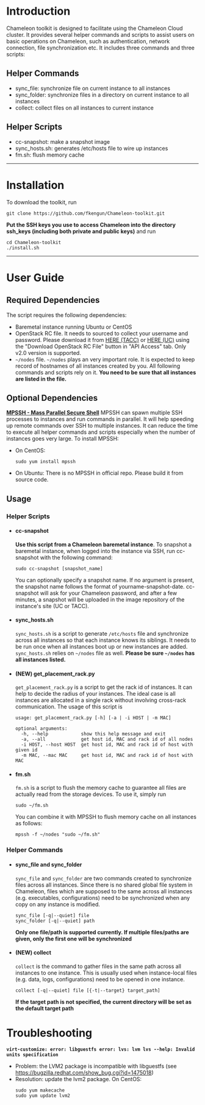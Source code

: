 # Introduction
Chameleon toolkit is designed to facilitate using the Chameleon Cloud cluster. It provides several helper commands and scripts to assist users on basic operations on Chameleon, such as authentication, network connection, file synchronization etc. It includes three commands and three scripts:
## Helper Commands
* sync_file: synchronize file on current instance to all instances
* sync_folder: synchronize files in a directory on current instance to all instances
* collect: collect files on all instances to current instance
## Helper Scripts
* cc-snapshot: make a snapshot image
* sync_hosts.sh: generates /etc/hosts file to wire up instances
* fm.sh: flush memory cache
---

# Installation
To download the toolkit, run
```
git clone https://github.com/fkengun/Chameleon-toolkit.git
```
**Put the SSH keys you use to access Chameleon into the directory ssh_keys (including both private and public keys)** and run
```
cd Chameleon-toolkit
./install.sh
```

---
# User Guide
## Required Dependencies
The script requires the following dependencies:
* Baremetal instance running Ubuntu or CentOS
* OpenStack RC file. It needs to sourced to collect your username and password. Please download it from [HERE (TACC)](https://chi.tacc.chameleoncloud.org/dashboard/project/api_access/) or [HERE (UC)](https://chi.uc.chameleoncloud.org/dashboard/project/api_access/) using the "Download OpenStack RC File" button in "API Access" tab. Only v2.0 version is supported.
* `~/nodes` file. `~/nodes` plays an very important role. It is expected to keep record of hostnames of all instances created by you. All following commands and scripts rely on it. **You need to be sure that all instances are listed in the file.**
## Optional Dependencies
**[MPSSH - Mass Parallel Secure Shell](https://github.com/ndenev/mpssh)**
MPSSH can spawn multiple SSH processes to instances and run commands in parallel. It will help speeding up remote commands over SSH to multiple instances. It can reduce the time to execute all helper commands and scripts especially when the number of instances goes very large. To install MPSSH:
* On CentOS:
    ```
    sudo yum install mpssh
    ```
* On Ubuntu:
    There is no MPSSH in official repo. Please build it from source code.

## Usage
### Helper Scripts
* #### cc-snapshot
    **Use this script from a Chameleon baremetal instance**. To snapshot a baremetal instance, when logged into the instance via SSH, run cc-snapshot with the following command:
    ```
    sudo cc-snapshot [snapshot_name]
    ```
    You can optionally specify a snapshot name. If no argument is present, the snapshot name follows the format of yourname-snapshot-date.
    cc-snapshot will ask for your Chameleon password, and after a few minutes, a snapshot will be uploaded in the image repository of the instance's site (UC or TACC).
* #### sync_hosts.sh
    `sync_hosts.sh` is a script to generate `/etc/hosts` file and synchronize across all instances so that each instance knows its siblings. It needs to be run once when all instances boot up or new instances are added. `sync_hosts.sh` relies on `~/nodes` file as well. **Please be sure `~/nodes` has all instances listed.**
* #### (NEW) get_placement_rack.py
    `get_placement_rack.py` is a script to get the rack id of instances. It can help to decide the radius of your instances. The ideal case is all instances are allocated in a single rack without involving cross-rack communication. The usage of this script is
    ```
    usage: get_placement_rack.py [-h] [-a | -i HOST | -m MAC]

    optional arguments:
      -h, --help            show this help message and exit
      -a, --all             get host id, MAC and rack id of all nodes
      -i HOST, --host HOST  get host id, MAC and rack id of host with given id
      -m MAC, --mac MAC     get host id, MAC and rack id of host with MAC
    ```

* #### fm.sh
    `fm.sh` is a script to flush the memory cache to guarantee all files are actually read from the storage devices. To use it, simply run
    ```
    sudo ~/fm.sh
    ```
    You can combine it with MPSSH to flush memory cache on all instances as follows:
    ```
    mpssh -f ~/nodes "sudo ~/fm.sh"
    ```
### Helper Commands
* #### sync_file and sync_folder
    `sync_file` and `sync_folder` are two commands created to synchronize files across all instances. Since there is no shared global file system in Chameleon, files which are supposed to the same across all instances (e.g. executables, configurations) need to be synchronized when any copy on any instance is modified.
    ```
    sync_file [-q|--quiet] file
    sync_folder [-q|--quiet] path
    ```
    **Only one file/path is supported currently. If multiple files/paths are given, only the first one will be synchronized**
* #### (NEW) collect
    `collect` is the command to gather files in the same path across all instances to one instance. This is usually used when instance-local files (e.g. data, logs, configurations) need to be opened in one instance.
    ```
    collect [-q|--quiet] file [{-t|--target} target_path]
    ```
    **If the target path is not specified, the current directory will be set as the default target path**

# Troubleshooting

**`virt-customize: error: libguestfs error: lvs: lvm lvs --help: Invalid units specification`**

* Problem: the LVM2 package is incompatible with libguestfs (see https://bugzilla.redhat.com/show_bug.cgi?id=1475018)
* Resolution: update the lvm2 package. On CentOS:
    ```
    sudo yum makecache
    sudo yum update lvm2
    ```

